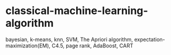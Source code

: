 # classical-machine-learning-algorithm
bayesian, k-means, knn, SVM, The Apriori algorithm, expectation-maximization(EM), C4.5, page rank, AdaBoost, CART
